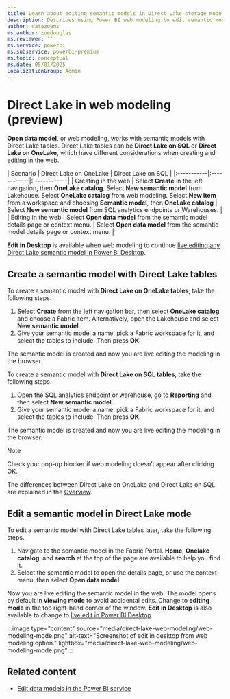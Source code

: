 ```yaml
---
title: Learn about editing semantic models in Direct Lake storage mode in the web
description: Describes using Power BI web modeling to edit semantic models in Power BI web modeling.
author: datazoems
ms.author: zoedouglas
ms.reviewer: ''
ms.service: powerbi
ms.subservice: powerbi-premium
ms.topic: conceptual
ms.date: 05/01/2025
LocalizationGroup: Admin
---
```

# Direct Lake in web modeling (preview)

**Open data model**, or web modeling, works with semantic models with Direct Lake tables. Direct Lake tables can be **Direct Lake on SQL** or **Direct Lake on OneLake**, which have different considerations when creating and editing in the web.

| Scenario | Direct Lake on OneLake | Direct Lake on SQL |
|:-----------|:------------|:  ------------|
| Creating in the web       | Select **Create** in the left navigation, then **OneLake catalog**. Select **New semantic model** from Lakehouse. Select **OneLake catalog** from web modeling. Select **New item** from a workspace and choosing **Semantic model**, then **OneLake catalog** | Select **New semantic model** from SQL analytics endpoints or Warehouses.       |
| Editing in the web       | Select **Open data model** from the semantic model details page or context menu. | Select **Open data model** from the semantic model details page or context menu.        |

**Edit in Desktop** is available when web modeling to continue [live editing any Direct Lake semantic model in Power BI Desktop](direct-lake-power-bi-desktop.md). 

## Create a semantic model with Direct Lake tables

To create a semantic model with **Direct Lake on OneLake tables**, take the following steps.

1. Select **Create** from the left navigation bar, then select **OneLake catalog** and choose a Fabric item. Alternatively, open the Lakehouse and select **New semantic model**.
2.	Give your semantic model a name, pick a Fabric workspace for it, and select the tables to include. Then press **OK**.
   
The semantic model is created and now you are live editing the modeling in the browser.

To create a semantic model with **Direct Lake on SQL tables**, take the following steps.

1.	Open the SQL analytics endpoint or warehouse, go to **Reporting** and then select **New semantic model**.
2.	Give your semantic model a name, pick a Fabric workspace for it, and select the tables to include. Then press **OK**.
   
The semantic model is created and now you are live editing the modeling in the browser.

> [!NOTE]
> Check your pop-up blocker if web modeling doesn’t appear after clicking OK.

The differences between Direct Lake on OneLake and Direct Lake on SQL are explained in the [Overview](direct-lake-overview.md).

## Edit a semantic model in Direct Lake mode

To edit a semantic model with Direct Lake tables later, take the following steps.

1.	Navigate to the semantic model in the Fabric Portal. **Home**, **Onelake catalog**, and **search** at the top of the page are available to help you find it.
2.	Select the semantic model to open the details page, or use the context-menu, then select **Open data model**.

Now you are live editing the semantic model in the web. The model opens by default in **viewing mode** to avoid accidental edits. Change to **editing mode** in the top right-hand corner of the window. **Edit in Desktop** is also available to change to [live edit in Power BI Desktop](direct-lake-power-bi-desktop.md).

:::image type="content" source="media/direct-lake-web-modeling/web-modeling-mode.png" alt-text="Screenshot of edit in desktop from web modeling option." lightbox="media/direct-lake-web-modeling/web-modeling-mode.png":::


## Related content

-	[Edit data models in the Power BI service](/power-bi/transform-model/service-edit-data-models)




